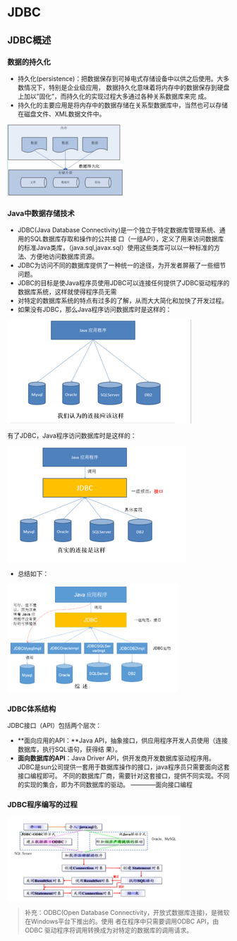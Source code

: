 # JDBC

## JDBC概述

### 数据的持久化

- 持久化(persistence)：把数据保存到可掉电式存储设备中以供之后使用。大多数情况下，特别是企业级应用，
  数据持久化意味着将内存中的数据保存到硬盘上加以”固化”，而持久化的实现过程大多通过各种关系数据库来完
  成。
- 持久化的主要应用是将内存中的数据存储在关系型数据库中，当然也可以存储在磁盘文件、XML数据文件中。

<img src="images/image-20210226155800764.png" alt="image-20210226155800764" style="zoom:50%;" />

### Java中数据存储技术

- JDBC(Java Database Connectivity)是一个独立于特定数据库管理系统、通用的SQL数据库存取和操作的公共接
  口（一组API），定义了用来访问数据库的标准Java类库，（java.sql,javax.sql）使用这些类库可以以一种标准的方法、方便地访问数据库资源。
- JDBC为访问不同的数据库提供了一种统一的途径，为开发者屏蔽了一些细节问题。
- JDBC的目标是使Java程序员使用JDBC可以连接任何提供了JDBC驱动程序的数据库系统，这样就使得程序员无需
- 对特定的数据库系统的特点有过多的了解，从而大大简化和加快了开发过程。
- 如果没有JDBC，那么Java程序访问数据库时是这样的：

<img src="images/image-20210226155917653.png" alt="image-20210226155917653" style="zoom:50%;" />

有了JDBC，Java程序访问数据库时是这样的：

<img src="images/image-20210226155943480.png" alt="image-20210226155943480" style="zoom:50%;" />

- 总结如下：

<img src="images/image-20210226160027227.png" alt="image-20210226160027227" style="zoom:50%;" />

### JDBC体系结构

JDBC接口（API）包括两个层次：

- **面向应用的API：**Java API，抽象接口，供应用程序开发人员使用（连接数据库，执行SQL语句，获得结
  果）。
- **面向数据库的API**：Java Driver API，供开发商开发数据库驱动程序用。
  JDBC是sun公司提供一套用于数据库操作的接口，java程序员只需要面向这套接口编程即可。
  不同的数据库厂商，需要针对这套接口，提供不同实现。不同的实现的集合，即为不同数据库的驱动。
  ————面向接口编程

### JDBC程序编写的过程

<img src="images/image-20210226160204438.png" alt="image-20210226160204438" style="zoom:50%;" />

> 补充：ODBC(Open Database Connectivity，开放式数据库连接)，是微软在Windows平台下推出的。使用
> 者在程序中只需要调用ODBC API，由 ODBC 驱动程序将调用转换成为对特定的数据库的调用请求。